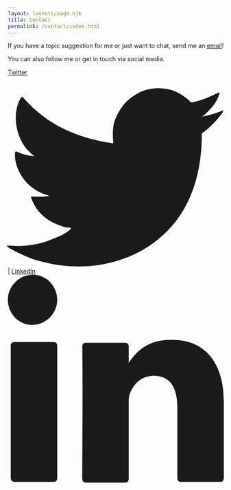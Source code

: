 ```yaml
---
layout: layouts/page.njk
title: Contact
permalink: /contact/index.html
---
```

If you have a topic suggestion for me or just want to chat, send me an [email](mailto:frontrowgreg@gmail.com)!

You can also follow me or get in touch via social media.
<div class="social-icons">
<a href="https://twitter.com/FrontRowGreg" rel="external" class="[ none ]">Twitter <svg xmlns="http://www.w3.org/2000/svg" viewBox="0 -2 33.4 29.5" overflow="visible"><path d="M33.3 3.3c-1.1.5-2.2.8-3.4 1 .5-.1 1.3-1.1 1.7-1.5.5-.6.9-1.3 1.1-2 0-.1.1-.1 0-.2h-.2c-1.3.7-2.6 1.2-4 1.5-.1 0-.2 0-.3-.1-.1-.1-.2-.3-.4-.4-.6-.5-1.2-.9-1.9-1.2-.9-.4-2-.5-3-.5-1 .1-2 .3-2.8.8-.9.5-1.7 1.1-2.3 1.9-.6.8-1.1 1.7-1.4 2.7-.2 1-.2 1.9-.1 2.9 0 .2 0 .2-.1.2-5.5-.8-10.1-2.8-13.8-7-.2-.2-.2-.2-.4 0-1.5 2.5-.7 6.4 1.3 8.3.3.3.5.5.8.7-.1 0-1.5-.1-2.7-.7-.2-.1-.2 0-.3.1v.8c.3 2.5 2 4.7 4.4 5.6l.9.3c-.5.1-1.1.2-2.6.1-.2 0-.3.1-.2.2 1.1 3.1 3.6 4.1 5.5 4.6.2 0 .5 0 .7.1-.6.9-2.7 1.6-3.7 2-1.8.6-3.8.9-5.7.7h-.5c-.1.1 0 .1.1.2.4.3.8.5 1.2.7 1.2.6 2.5 1.2 3.8 1.5 6.8 1.9 14.5.5 19.6-4.6 4-4 5.4-9.5 5.4-15 0-.2.3-.3.4-.4 1-.8 1.9-1.7 2.7-2.8.2-.2.2-.4.2-.5.1-.1.1-.1 0 0z" fill="currentcolor"></path></svg></a> | <a href="https://www.linkedin.com/in/greg-vissing/" rel="external" class="[ none ]">LinkedIn <svg xmlns="http://www.w3.org/2000/svg" viewBox="0 0 30.2 28.9" overflow="visible"><path fill="currentcolor" d="M30.2 17.7v10.7c0 .3-.2.5-.5.5h-5.5c-.3 0-.5-.2-.5-.5v-9.9c0-2.6-.9-4.4-3.3-4.4-1.8 0-2.8 1.2-3.3 2.4-.2.4-.2 1-.2 1.6v10.4c0 .3-.2.5-.5.5h-5.5c-.3 0-.5-.2-.5-.5 0-2.6.1-15.5 0-18.5 0-.3.2-.5.5-.5h5.5c.3 0 .5.2.5.5v2.4-.1c.9-1.3 2.4-3.2 5.8-3.2 4.3-.2 7.5 2.6 7.5 8.6zM.9 28.9h5.5c.3 0 .5-.2.5-.5V9.9c0-.3-.2-.5-.5-.5H.9c-.3 0-.5.2-.5.5v18.5c0 .2.2.5.5.5zM6.9 3.5C6.9 5.4 5.3 7 3.4 7S0 5.4 0 3.5 1.6 0 3.5 0s3.4 1.6 3.4 3.5z"></path></svg></a></div>